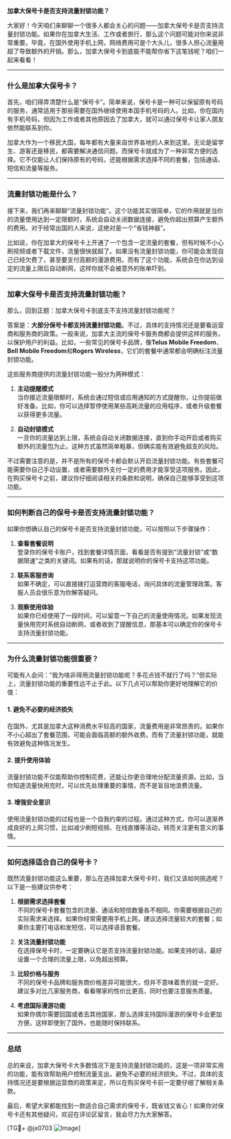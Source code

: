 **加拿大保号卡是否支持流量封锁功能？**

大家好！今天咱们来聊聊一个很多人都会关心的问题——加拿大保号卡是否支持流量封锁功能。如果你在加拿大生活、工作或者旅行，那么这个问题可能对你来说非常重要。毕竟，在国外使用手机上网，网络费用可是个大头儿，很多人担心流量用超了导致额外的开销。那么，加拿大保号卡到底能不能帮你省下这笔钱呢？咱们一起来看看！

---

### **什么是加拿大保号卡？**

首先，咱们得弄清楚什么是“保号卡”。简单来说，保号卡是一种可以保留原有号码的服务，通常适用于那些需要在国外继续使用本国手机号码的人。比如，你在国内有手机号码，但因为工作或者其他原因去了加拿大，就可以通过保号卡让家人朋友依然能联系到你。

加拿大作为一个移民大国，每年都有大量来自世界各地的人来到这里。无论是留学生、游客还是移民，都需要解决通信问题。而保号卡就成为了一种非常方便的选择。它不仅能让人们保持原有的号码，还能根据需求选择不同的套餐，包括通话、短信和流量等服务。

---

### **流量封锁功能是什么？**

接下来，我们再来聊聊“流量封锁功能”。这个功能其实很简单，它的作用就是当你的流量使用达到一定限额时，系统会自动关闭数据连接，避免你超出预算产生额外的费用。对于经常出国的人来说，这绝对是一个“省钱神器”。

比如说，你在加拿大的保号卡上开通了一个包含一定流量的套餐，但有时候不小心刷视频或者下载文件，流量很快就超了。如果没有流量封锁功能，你可能会发现自己已经欠费了，甚至要支付高额的漫游费用。而有了这个功能，系统会在你达到设定的流量上限后自动断网，这样你就不会被意外的账单吓到。

---

### **加拿大保号卡是否支持流量封锁功能？**

那么，回到正题：加拿大保号卡到底支不支持流量封锁功能呢？

答案是：**大部分保号卡都支持流量封锁功能**。不过，具体的支持情况还是要看运营商和服务商的政策。一般来说，加拿大主流的保号卡服务商都会提供这样的服务，以保护用户的利益。比如，一些常见的保号卡品牌，像**Telus Mobile Freedom**、**Bell Mobile Freedom**和**Rogers Wireless**，它们的套餐中通常都会明确标注流量封锁功能。

这些服务商提供的流量封锁功能一般分为两种模式：

1. **主动提醒模式**  
   当你接近流量限额时，系统会通过短信或应用通知的方式提醒你，让你提前做好准备。比如，你可以选择暂停使用某些高耗流量的应用程序，或者升级套餐以获得更多流量。

2. **自动封锁模式**  
   一旦你的流量达到上限，系统会自动关闭数据连接，直到你手动开启或者购买额外的流量包为止。这种方式虽然简单粗暴，但确实能有效避免超支的风险。

不过需要注意的是，并不是所有的保号卡都会默认开启流量封锁功能。有些套餐可能需要你自己手动设置，或者需要额外支付一定的费用才能享受这项服务。因此，在购买保号卡之前，建议你仔细阅读相关的条款和说明，确保自己能够享受到这项功能。

---

### **如何判断自己的保号卡是否支持流量封锁功能？**

如果你想确认自己的保号卡是否支持流量封锁功能，可以按照以下步骤操作：

1. **查看套餐说明**  
   登录你的保号卡账户，找到套餐详情页面，看看是否有提到“流量封锁”或“数据限速”之类的关键词。如果有的话，那就说明你的保号卡支持这项功能。

2. **联系客服咨询**  
   如果不确定，可以直接拨打运营商的客服电话，询问具体的流量管理政策。客服人员会很乐意为你解答疑问。

3. **观察使用体验**  
   如果你已经使用了一段时间，可以留意一下自己的流量使用情况。如果发现流量快用完时系统自动断网，或者收到了提醒信息，那基本可以确定你的保号卡支持流量封锁功能。

---

### **为什么流量封锁功能很重要？**

可能有人会问：“我为啥非得用流量封锁功能呢？多花点钱不就行了吗？”但实际上，流量封锁功能的重要性远不止于此。以下几点可以帮助你更好地理解它的价值：

#### **1. 避免不必要的经济损失**
在国外，尤其是加拿大这种消费水平较高的国家，流量费用是非常昂贵的。如果你不小心超出了套餐范围，可能会面临高额的额外收费。而有了流量封锁功能，就能有效避免这种情况发生。

#### **2. 提升使用体验**
流量封锁功能不仅能帮助你控制花费，还能让你更合理地分配流量资源。比如，当你知道流量快用完时，可以优先处理重要的事情，而不是盲目地浪费流量。

#### **3. 增强安全意识**
使用流量封锁功能的过程也是一个自我约束的过程。通过这种方式，你可以逐渐养成良好的上网习惯，比如减少刷短视频、在线直播等活动，转而关注更有意义的事情。

---

### **如何选择适合自己的保号卡？**

既然流量封锁功能这么重要，那么在选择加拿大保号卡时，我们又该如何挑选呢？以下是一些建议供参考：

1. **根据需求选择套餐**  
   不同的保号卡套餐包含的流量、通话和短信数量各不相同。你需要根据自己的实际需求来选择。如果你经常需要用手机上网，建议选择流量较大的套餐；如果你主要打电话和发短信，可以选择语音套餐。

2. **关注流量封锁功能**  
   在选择保号卡时，一定要确认它是否支持流量封锁功能。如果支持的话，最好设置一个合理的流量上限，以免超出预算。

3. **比较价格与服务**  
   不同的保号卡品牌和服务商价格差异可能很大，但并不意味着贵的就一定好。建议多对比几家服务商，看看哪家的性价比更高，同时也要注意服务质量。

4. **考虑国际漫游功能**  
   如果你偶尔需要回国或者去其他国家，那么选择支持国际漫游的保号卡会更加方便。这样即使到了国外，也能随时保持联系。

---

### **总结**

总的来说，加拿大保号卡大多数情况下是支持流量封锁功能的，这是一项非常实用的功能，能有效帮助用户控制流量支出，避免不必要的经济损失。不过，具体的支持情况还是要根据运营商的政策来定，所以在购买保号卡前一定要仔细了解相关条款。

最后，希望大家都能找到一款适合自己需求的保号卡，既省钱又省心！如果你对保号卡还有其他疑问，欢迎在评论区留言，我会尽力为大家解答。

[TG💪+ @jx0703 ![Image](https://github.com/user-attachments/assets/dbca1d08-cadb-493c-b0ec-ad6f7a83f270)]